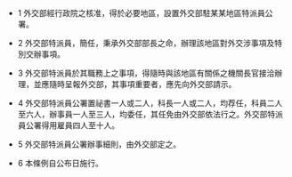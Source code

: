 * 1 外交部經行政院之核准，得於必要地區，設置外交部駐某某地區特派員公署。

* 2 外交部特派員，簡任，秉承外交部部長之命，辦理該地區對外交涉事項及特別交辦事項。

* 3 外交部特派員於其職務上之事項，得隨時與該地區有關係之機關長官接洽辦理，並應隨時呈報外交部，其事項重要者，應先向外交部請示。

* 4 外交部特派員公署置祕書一人或二人，科長一人或二人，均荐任，科員二人至六人，辦事員一人至三人，均委任，其任免由外交部依法行之。外交部特派員公署得用雇員四人至十人。

* 5 外交部特派員公署辦事細則，由外交部定之。

* 6 本條例自公布日施行。

